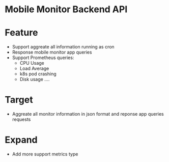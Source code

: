 # Mobile Monitor Backend API

# Feature
- Support aggreate all information running as cron
- Response mobile monitor app queries
- Support Prometheus queries:
	- CPU Usage
	- Load Average
	- k8s pod crashing
	- Disk usage
	....

# Target
- Aggreate all monitor information in json format and reponse app queries requests

# Expand
- Add more support metrics type